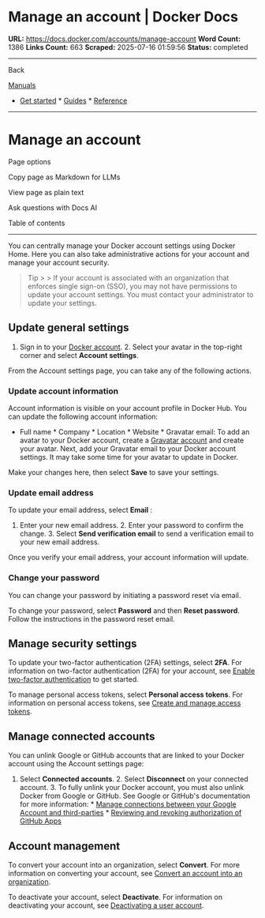 # Manage an account | Docker Docs

**URL:** https://docs.docker.com/accounts/manage-account
**Word Count:** 1386
**Links Count:** 663
**Scraped:** 2025-07-16 01:59:56
**Status:** completed

---

Back

[Manuals](https://docs.docker.com/manuals/)

  * [Get started](https://docs.docker.com/get-started/)   * [Guides](https://docs.docker.com/guides/)   * [Reference](https://docs.docker.com/reference/)

* * *

# Manage an account

Page options

Copy page as Markdown for LLMs

View page as plain text

Ask questions with Docs AI

Table of contents

* * *

You can centrally manage your Docker account settings using Docker Home. Here you can also take administrative actions for your account and manage your account security.

> Tip >  > If your account is associated with an organization that enforces single sign-on \(SSO\), you may not have permissions to update your account settings. You must contact your administrator to update your settings.

## Update general settings

  1. Sign in to your [Docker account](https://app.docker.com/login).   2. Select your avatar in the top-right corner and select **Account settings**.

From the Account settings page, you can take any of the following actions.

### Update account information

Account information is visible on your account profile in Docker Hub. You can update the following account information:

  * Full name   * Company   * Location   * Website   * Gravatar email: To add an avatar to your Docker account, create a [Gravatar account](https://gravatar.com/) and create your avatar. Next, add your Gravatar email to your Docker account settings. It may take some time for your avatar to update in Docker.

Make your changes here, then select **Save** to save your settings.

### Update email address

To update your email address, select **Email** :

  1. Enter your new email address.   2. Enter your password to confirm the change.   3. Select **Send verification email** to send a verification email to your new email address.

Once you verify your email address, your account information will update.

### Change your password

You can change your password by initiating a password reset via email.

To change your password, select **Password** and then **Reset password**. Follow the instructions in the password reset email.

## Manage security settings

To update your two-factor authentication \(2FA\) settings, select **2FA**. For information on two-factor authentication \(2FA\) for your account, see [Enable two-factor authentication](https://docs.docker.com/security/for-developers/2fa/) to get started.

To manage personal access tokens, select **Personal access tokens**. For information on personal access tokens, see [Create and manage access tokens](https://docs.docker.com/security/for-developers/access-tokens/).

## Manage connected accounts

You can unlink Google or GitHub accounts that are linked to your Docker account using the Account settings page:

  1. Select **Connected accounts**.   2. Select **Disconnect** on your connected account.   3. To fully unlink your Docker account, you must also unlink Docker from Google or GitHub. See Google or GitHub's documentation for more information:      * [Manage connections between your Google Account and third-parties](https://support.google.com/accounts/answer/13533235?hl=en)      * [Reviewing and revoking authorization of GitHub Apps](https://docs.github.com/en/apps/using-github-apps/reviewing-and-revoking-authorization-of-github-apps)

## Account management

To convert your account into an organization, select **Convert**. For more information on converting your account, see [Convert an account into an organization](https://docs.docker.com/admin/organization/convert-account/).

To deactivate your account, select **Deactivate**. For information on deactivating your account, see [Deactivating a user account](https://docs.docker.com/accounts/deactivate-user-account/).